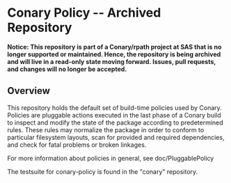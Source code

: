 # Conary Policy -- Archived Repository
**Notice: This repository is part of a Conary/rpath project at SAS that is no longer supported or maintained. Hence, the repository is being archived and will live in a read-only state moving forward. Issues, pull requests, and changes will no longer be accepted.**
 
Overview
--------
This repository holds the default set of build-time policies used by Conary.
Policies are pluggable actions executed in the last phase of a Conary build to
inspect and modify the state of the package according to predetermined rules.
These rules may normalize the package in order to conform to particular
filesystem layouts, scan for provided and required dependencies, and check for
fatal problems or broken linkages.

For more information about policies in general, see doc/PluggablePolicy

The testsuite for conary-policy is found in the "conary" repository.
